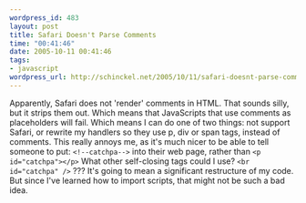 ```yaml
--- 
wordpress_id: 483
layout: post
title: Safari Doesn't Parse Comments
time: "00:41:46"
date: 2005-10-11 00:41:46
tags: 
- javascript
wordpress_url: http://schinckel.net/2005/10/11/safari-doesnt-parse-comments/
---
```

Apparently, Safari does not 'render' comments in HTML. That sounds silly, but it strips them out. Which means that JavaScripts that use comments as placeholders will fail. Which means I can do one of two things: not support Safari, or rewrite my handlers so they use p, div or span tags, instead of comments. This really annoys me, as it's much nicer to be able to tell someone to put: `<!--catchpa-->` into their web page, rather than `<p id="catchpa"></p>` What other self-closing tags could I use? `<br id="catchpa" />` ??? It's going to mean a significant restructure of my code. But since I've learned how to import scripts, that might not be such a bad idea. 
